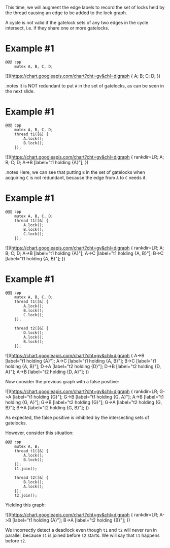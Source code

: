 <!SLIDE>
This time, we will augment the edge labels to record the set of locks held by
the thread causing an edge to be added to the lock graph.

A cycle is not valid if the gatelock sets of any two edges in the cycle
intersect, i.e. if they share one or more gatelocks.


<!SLIDE>
# Example \#1

    @@@ cpp
        mutex A, B, C, D;
![](https://chart.googleapis.com/chart?cht=gv&chl=digraph { A; B; C; D; })


<!SLIDE>
.notes It is NOT redundant to put `A` in the set of gatelocks, as can be seen
in the next slide.

# Example \#1

    @@@ cpp
        mutex A, B, C, D;
        thread t1([&] {
            A.lock();
            B.lock();
        });
![](https://chart.googleapis.com/chart?cht=gv&chl=digraph {
    rankdir=LR;
    A; B; C; D;
    A->B [label="t1 holding {A}"];
})


<!SLIDE>
.notes Here, we can see that putting `B` in the set of gatelocks when
acquiring `C` is not redundant, because the edge from `A` to `C` needs it.

# Example \#1

    @@@ cpp
        mutex A, B, C, D;
        thread t1([&] {
            A.lock();
            B.lock();
            C.lock();
        });
![](https://chart.googleapis.com/chart?cht=gv&chl=digraph {
    rankdir=LR;
    A; B; C; D;
    A->B [label="t1 holding {A}"];
    A->C [label="t1 holding {A, B}"];
    B->C [label="t1 holding {A, B}"];
})


<!SLIDE>
# Example \#1

    @@@ cpp
        mutex A, B, C, D;
        thread t1([&] {
            A.lock();
            B.lock();
            C.lock();
        });

        thread t2([&] {
            D.lock();
            A.lock();
            B.lock();
        });
![](https://chart.googleapis.com/chart?cht=gv&chl=digraph {
    A->B [label="t1 holding {A}"];
    A->C [label="t1 holding {A, B}"];
    B->C [label="t1 holding {A, B}"];
    D->A [label="t2 holding {D}"];
    D->B [label="t2 holding {D, A}"];
    A->B [label="t2 holding {D, A}"];
})


<!SLIDE>
Now consider the previous graph with a false positive:

![](https://chart.googleapis.com/chart?cht=gv&chl=digraph {
    rankdir=LR;
    G->A [label="t1 holding {G}"];
    G->B [label="t1 holding {G, A}"];
    A->B [label="t1 holding {G, A}"];
    G->B [label="t2 holding {G}"];
    G->A [label="t2 holding {G, B}"];
    B->A [label="t2 holding {G, B}"];
})

As expected, the false positive is inhibited by the intersecting sets of
gatelocks.


<!SLIDE>
However, consider this situation:

    @@@ cpp
        mutex A, B;
        thread t1([&] {
            A.lock();
            B.lock();
        });
        t1.join();

        thread t2([&] {
            B.lock();
            A.lock();
        });
        t2.join();


<!SLIDE>
Yielding this graph:

![](https://chart.googleapis.com/chart?cht=gv&chl=digraph {
    rankdir=LR;
    A->B [label="t1 holding {A}"];
    B->A [label="t2 holding {B}"];
})

We incorrectly detect a deadlock even though `t1` and `t2` will never run
in parallel, because `t1` is joined before `t2` starts. We will say that
`t1` happens before `t2`.
